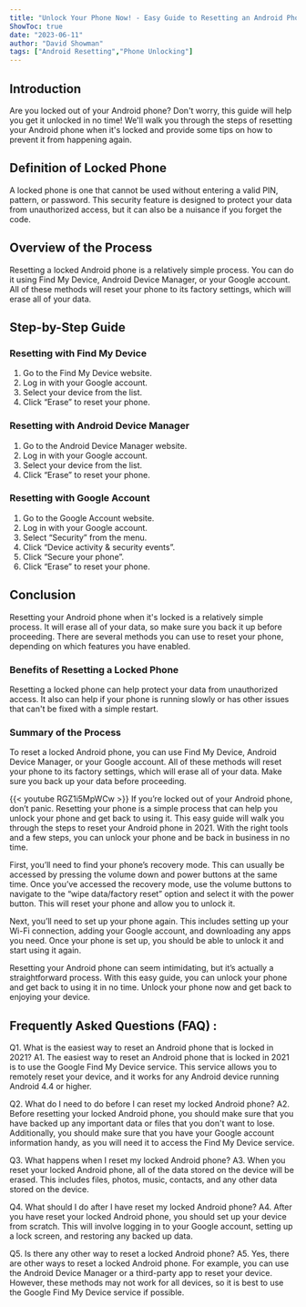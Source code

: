 ```yaml
---
title: "Unlock Your Phone Now! - Easy Guide to Resetting an Android Phone When Locked in 2021"
ShowToc: true 
date: "2023-06-11"
author: "David Showman" 
tags: ["Android Resetting","Phone Unlocking"]
---
```

## Introduction

Are you locked out of your Android phone? Don't worry, this guide will help you get it unlocked in no time! We'll walk you through the steps of resetting your Android phone when it's locked and provide some tips on how to prevent it from happening again.

## Definition of Locked Phone

A locked phone is one that cannot be used without entering a valid PIN, pattern, or password. This security feature is designed to protect your data from unauthorized access, but it can also be a nuisance if you forget the code.

## Overview of the Process

Resetting a locked Android phone is a relatively simple process. You can do it using Find My Device, Android Device Manager, or your Google account. All of these methods will reset your phone to its factory settings, which will erase all of your data.

## Step-by-Step Guide

### Resetting with Find My Device

1. Go to the Find My Device website.
2. Log in with your Google account.
3. Select your device from the list.
4. Click “Erase” to reset your phone.

### Resetting with Android Device Manager

1. Go to the Android Device Manager website.
2. Log in with your Google account.
3. Select your device from the list.
4. Click “Erase” to reset your phone.

### Resetting with Google Account

1. Go to the Google Account website.
2. Log in with your Google account.
3. Select “Security” from the menu.
4. Click “Device activity & security events”.
5. Click “Secure your phone”.
6. Click “Erase” to reset your phone.

## Conclusion

Resetting your Android phone when it's locked is a relatively simple process. It will erase all of your data, so make sure you back it up before proceeding. There are several methods you can use to reset your phone, depending on which features you have enabled.

### Benefits of Resetting a Locked Phone

Resetting a locked phone can help protect your data from unauthorized access. It also can help if your phone is running slowly or has other issues that can't be fixed with a simple restart.

### Summary of the Process

To reset a locked Android phone, you can use Find My Device, Android Device Manager, or your Google account. All of these methods will reset your phone to its factory settings, which will erase all of your data. Make sure you back up your data before proceeding.

{{< youtube RGZ1i5MpWCw >}} 
If you’re locked out of your Android phone, don’t panic. Resetting your phone is a simple process that can help you unlock your phone and get back to using it. This easy guide will walk you through the steps to reset your Android phone in 2021. With the right tools and a few steps, you can unlock your phone and be back in business in no time. 

First, you’ll need to find your phone’s recovery mode. This can usually be accessed by pressing the volume down and power buttons at the same time. Once you’ve accessed the recovery mode, use the volume buttons to navigate to the “wipe data/factory reset” option and select it with the power button. This will reset your phone and allow you to unlock it.

Next, you’ll need to set up your phone again. This includes setting up your Wi-Fi connection, adding your Google account, and downloading any apps you need. Once your phone is set up, you should be able to unlock it and start using it again.

Resetting your Android phone can seem intimidating, but it’s actually a straightforward process. With this easy guide, you can unlock your phone and get back to using it in no time. Unlock your phone now and get back to enjoying your device.

## Frequently Asked Questions (FAQ) :
Q1. What is the easiest way to reset an Android phone that is locked in 2021?
A1. The easiest way to reset an Android phone that is locked in 2021 is to use the Google Find My Device service. This service allows you to remotely reset your device, and it works for any Android device running Android 4.4 or higher. 

Q2. What do I need to do before I can reset my locked Android phone?
A2. Before resetting your locked Android phone, you should make sure that you have backed up any important data or files that you don't want to lose. Additionally, you should make sure that you have your Google account information handy, as you will need it to access the Find My Device service. 

Q3. What happens when I reset my locked Android phone?
A3. When you reset your locked Android phone, all of the data stored on the device will be erased. This includes files, photos, music, contacts, and any other data stored on the device. 

Q4. What should I do after I have reset my locked Android phone?
A4. After you have reset your locked Android phone, you should set up your device from scratch. This will involve logging in to your Google account, setting up a lock screen, and restoring any backed up data. 

Q5. Is there any other way to reset a locked Android phone?
A5. Yes, there are other ways to reset a locked Android phone. For example, you can use the Android Device Manager or a third-party app to reset your device. However, these methods may not work for all devices, so it is best to use the Google Find My Device service if possible.


